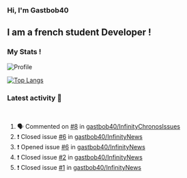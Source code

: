 ### Hi, I'm Gastbob40

## I am a french student Developer !



### My Stats !

![Profile](https://github-readme-stats.vercel.app/api?username=gastbob40&count_private=true&show_icons=true?theme=buefy)

[![Top Langs](https://github-readme-stats.vercel.app/api/top-langs/?username=gastbob40&layout=compact&theme=buefy)](https://github.com/anuraghazra/github-readme-stats)


### Latest activity 👋

<br />

<!--START_SECTION:activity-->
1. 🗣 Commented on [#8](https://github.com/gastbob40/InfinityChronosIssues/issues/8) in [gastbob40/InfinityChronosIssues](https://github.com/gastbob40/InfinityChronosIssues)
2. ❗️ Closed issue [#6](https://github.com/gastbob40/InfinityNews/issues/6) in [gastbob40/InfinityNews](https://github.com/gastbob40/InfinityNews)
3. ❗️ Opened issue [#6](https://github.com/gastbob40/InfinityNews/issues/6) in [gastbob40/InfinityNews](https://github.com/gastbob40/InfinityNews)
4. ❗️ Closed issue [#2](https://github.com/gastbob40/InfinityNews/issues/2) in [gastbob40/InfinityNews](https://github.com/gastbob40/InfinityNews)
5. ❗️ Closed issue [#1](https://github.com/gastbob40/InfinityNews/issues/1) in [gastbob40/InfinityNews](https://github.com/gastbob40/InfinityNews)
<!--END_SECTION:activity-->

<br />
